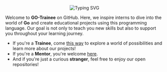 <div align=center>
    <img src="https://readme-typing-svg.herokuapp.com?font=Fira+Code&size=30&pause=1000&color=00ADD8&center=true&width=600&lines=Welcome+to+GO-Trainee;Boost+your+efficiency;Unlock+peak+learning+performance;Maximize+the+potential;Empower+your+journey;Accelerate+the+success" alt="Typing SVG" />
</div>

Welcome to **GO-Trainee** on GitHub. Here, we inspire interns to dive into the world of **Go** and create educational projects using this programming language. Our goal is not only to teach you new skills but also to support you throughout your learning journey.

- If you're a **Trainee**, come [this way](https://github.com/GO-Trainee/welcome) to explore a world of possibilities and learn more about our projects!
- If you're a **Mentor**, you're welcome [here](https://github.com/GO-Trainee/mentor-guides).
- And if you're just a curious **stranger**, feel free to enjoy our open repositories!
